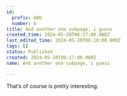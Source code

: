 ```yaml
---
id:
  prefix: ABO
  number: 6
title: And another one subpage, i guess
created_time: 2024-05-20T06:17:00.000Z
last_edited_time: 2024-05-20T06:18:00.000Z
tags: []
status: Published
created: 2024-05-20T06:17:00.000Z
name: And another one subpage, i guess

---
```


That’s of course is pretty interesting.
